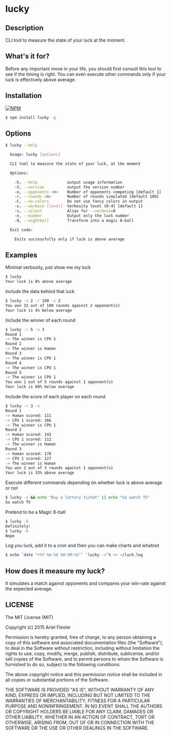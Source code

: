# lucky

## Description

CLI tool to measure the state of your luck at the moment.

## What's it for?

Before any important move in your life, you should first consult this tool to see if the timing is right. You can even execute other commands only if your luck is effectively above average.

## Installation

[![NPM](https://nodei.co/npm/lucky.png?compact=true)](https://npmjs.org/package/lucky)

``` bash
$ npm install lucky -g
```

## Options

```bash
$ lucky --help

  Usage: lucky [options]

  CLI tool to measure the state of your luck, at the moment

  Options:

    -h, --help             output usage information
    -V, --version          output the version number
    -o, --opponents <n>    Number of opponents competing [default 1]
    -r, --rounds <n>       Number of rounds simulated [default 100]
    -C, --no-colors        Do not use fancy colors in output
    -v, --verbose [level]  Verbosity level (0-4) [default 1]
    -s, --silent           Alias for --verbose=0
    -n, --number           Output only the luck number
    -8, --eightball        Transform into a magic 8-ball

  Exit code:

    Exits successfully only if luck is above average
```

## Examples

Minimal verbosity, just show me my luck
```bash
$ lucky
Your luck is 8% above average
```

Include the data behind that luck
```bash
$ lucky -o 2 -r 100 -v 2
You won 32 out of 100 rounds against 2 opponent(s)
Your luck is 4% below average
```

Include the winner of each round
```bash
$ lucky -r 5 -v 3
Round 1
-> The winner is CPU 1
Round 2
-> The winner is Human
Round 3
-> The winner is CPU 1
Round 4
-> The winner is CPU 1
Round 5
-> The winner is CPU 1
You won 1 out of 5 rounds against 1 opponent(s)
Your luck is 60% below average
```

Include the score of each player on each round
```bash
$ lucky -r 3 -v
Round 1
-> Human scored: 111
-> CPU 1 scored: 166
-> The winner is CPU 1
Round 2
-> Human scored: 143
-> CPU 1 scored: 112
-> The winner is Human
Round 3
-> Human scored: 178
-> CPU 1 scored: 127
-> The winner is Human
You won 2 out of 3 rounds against 1 opponent(s)
Your luck is 33% above average
```

Execute different commands depending on whether luck is above average or not
```bash
$ lucky -s && echo "Buy a lottery ticket" || echo "Go watch TV"
Go watch TV
```

Pretend to be a Magic 8-ball
```bash
$ lucky -8
Definitely!
$ lucky -8
Nope
```

Log you luck, add it to a cron and then you can make charts and whatnot
```bash
$ echo `date "+%Y-%m-%d %H:%M:%S"` `lucky -n`% >> ~/luck.log
```

## How does it measure my luck?

It simulates a match against opponents and compares your win-rate against the expected average.

## LICENSE

The MIT License (MIT)

Copyright (c) 2015 Ariel Flesler

Permission is hereby granted, free of charge, to any person obtaining a copy
of this software and associated documentation files (the "Software"), to deal
in the Software without restriction, including without limitation the rights
to use, copy, modify, merge, publish, distribute, sublicense, and/or sell
copies of the Software, and to permit persons to whom the Software is
furnished to do so, subject to the following conditions:

The above copyright notice and this permission notice shall be included in all
copies or substantial portions of the Software.

THE SOFTWARE IS PROVIDED "AS IS", WITHOUT WARRANTY OF ANY KIND, EXPRESS OR
IMPLIED, INCLUDING BUT NOT LIMITED TO THE WARRANTIES OF MERCHANTABILITY,
FITNESS FOR A PARTICULAR PURPOSE AND NONINFRINGEMENT. IN NO EVENT SHALL THE
AUTHORS OR COPYRIGHT HOLDERS BE LIABLE FOR ANY CLAIM, DAMAGES OR OTHER
LIABILITY, WHETHER IN AN ACTION OF CONTRACT, TORT OR OTHERWISE, ARISING FROM,
OUT OF OR IN CONNECTION WITH THE SOFTWARE OR THE USE OR OTHER DEALINGS IN THE
SOFTWARE.
